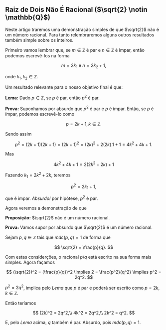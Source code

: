 ## Raiz de Dois Não É Racional ($\sqrt{2} \notin \mathbb{Q}$)

Neste artigo traremos uma demonstração simples de que $\sqrt{2}$ não é um número racional. Para tanto relembraremos alguns outros resultados também simple sobre os inteiros.

Primeiro vamos lembrar que, se $m \in \mathbb{Z}$ é par e $n \in \mathbb{Z}$ é impar, então podemos escrevê-los na forma

$$
m = 2k_1 \text{  e  }n = 2k_2 + 1,
$$

onde $k_1,k_2 \in \mathbb{Z}$.

Um resultado relevante para o nosso objetivo final é que:

**Lema:** Dado $p \in \mathbb{Z}$, se $p$ é par, então $p^2$ é par.

**Prova:** Suponhamos por absurdo que $p^2$ é par e $p$ é ímpar. Então, se $p$ é ímpar, podemos escrevê-lo como

$$
p = 2k + 1, k \in \mathbb{Z}.
$$

Sendo assim

$$
p^2 = (2k+1)(2k+1)=(2k+1)^2 = (2k)^2 + 2(2k).1 + 1 = 4k^2 + 4k + 1.
$$

Mas

$$
4k^2 + 4k + 1 = 2(2k^2 + 2k) + 1
$$

Fazendo $k_1 = 2k^2 + 2k$, teremos

$$
p^2 = 2k_1 + 1,
$$

que é impar. *Absurdo!* por hipótese, $p^2$ é par.

Agora veremos a demonstração de que

**Proposição:** $\sqrt{2}$ não é um número racional.

**Prova:** Vamos supor por absurdo que $\sqrt{2}$ é um número racional.

Sejam $p, q \in \mathbb{Z}$ tais que $mdc(p, q) = 1$ de forma que 

$$
\sqrt{2} = \frac{p}{q}.
$$

Com estas considerções, o racional $p/q$ está escrito na sua forma mais simples. Agora façamos

$$
(\sqrt{2})^2 = (\frac{p}{q})^2 \implies
2 = \frac{p^2}{q^2} \implies
p^2 = 2q^2.
$$

$p^2 = 2q^2$, implica pelo *Lema* que $p$ é par e poderá ser escrito como $p = 2k, k\in \mathbb{Z}$.

Então teríamos 

$$
(2k)^2 = 2q^2,\\
4k^2 = 2q^2,\\
2k^2 = q^2.
$$

E, pelo *Lema* acima, $q$ também é par. Absurdo, pois $mdc(p,q) = 1$.

